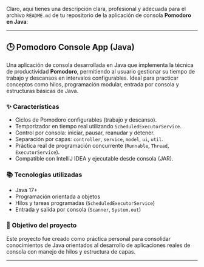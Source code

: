 Claro, aquí tienes una descripción clara, profesional y adecuada para el archivo `README.md` de tu repositorio de la aplicación de consola **Pomodoro en Java**:

---

## 🕒 Pomodoro Console App (Java)

Una aplicación de consola desarrollada en Java que implementa la técnica de productividad **Pomodoro**, permitiendo al usuario gestionar su tiempo de trabajo y descansos en intervalos configurables.
Ideal para practicar conceptos como hilos, programación modular, entrada por consola y estructuras básicas de Java.

### ✨ Características

* Ciclos de Pomodoro configurables (trabajo y descanso).
* Temporizador en tiempo real utilizando `ScheduledExecutorService`.
* Control por consola: iniciar, pausar, reanudar y detener.
* Separación por capas: `controller`, `service`, `model`, `ui`, `util`.
* Práctica real de programación concurrente (`Runnable`, `Thread`, `ExecutorService`).
* Compatible con IntelliJ IDEA y ejecutable desde consola (JAR).

### 📚 Tecnologías utilizadas

* Java 17+
* Programación orientada a objetos
* Hilos y tareas programadas (`ScheduledExecutorService`)
* Entrada y salida por consola (`Scanner`, `System.out`)

### 🎯 Objetivo del proyecto

Este proyecto fue creado como práctica personal para consolidar conocimientos de Java orientados al desarrollo de aplicaciones reales de consola con manejo de hilos y estructura de capas.

---
